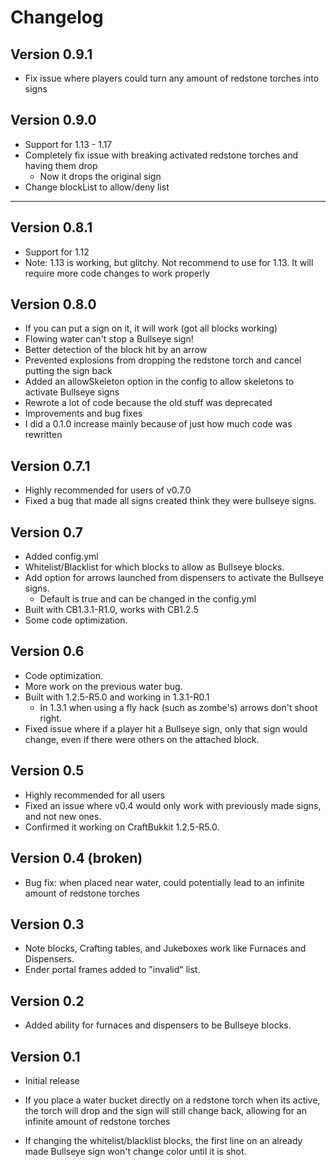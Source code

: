 # Changelog

## Version 0.9.1

- Fix issue where players could turn any amount of redstone torches into signs

## Version 0.9.0

- Support for 1.13 - 1.17
- Completely fix issue with breaking activated redstone torches and having them drop
    - Now it drops the original sign
- Change blockList to allow/deny list

---

## Version 0.8.1

- Support for 1.12
- Note: 1.13 is working, but glitchy. Not recommend to use for 1.13. It will require more code changes to work properly

## Version 0.8.0

- If you can put a sign on it, it will work (got all blocks working)
- Flowing water can't stop a Bullseye sign!
- Better detection of the block hit by an arrow
- Prevented explosions from dropping the redstone torch and cancel putting the sign back
- Added an allowSkeleton option in the config to allow skeletons to activate Bullseye signs
- Rewrote a lot of code because the old stuff was deprecated
- Improvements and bug fixes
- I did a 0.1.0 increase mainly because of just how much code was rewritten

## Version 0.7.1

- Highly recommended for users of v0.7.0
- Fixed a bug that made all signs created think they were bullseye signs.

## Version 0.7

- Added config.yml
- Whitelist/Blacklist for which blocks to allow as Bullseye blocks.
- Add option for arrows launched from dispensers to activate the Bullseye signs.
    - Default is true and can be changed in the config.yml
- Built with CB1.3.1-R1.0, works with CB1.2.5
- Some code optimization.

## Version 0.6

- Code optimization.
- More work on the previous water bug.
- Built with 1.2.5-R5.0 and working in 1.3.1-R0.1
    - In 1.3.1 when using a fly hack (such as zombe's) arrows don't shoot right.
- Fixed issue where if a player hit a Bullseye sign, only that sign would change, even if there were others on the
  attached block.

## Version 0.5

- Highly recommended for all users
- Fixed an issue where v0.4 would only work with previously made signs, and not new ones.
- Confirmed it working on CraftBukkit 1.2.5-R5.0.

## Version 0.4 (broken)

- Bug fix: when placed near water, could potentially lead to an infinite amount of redstone torches

## Version 0.3

- Note blocks, Crafting tables, and Jukeboxes work like Furnaces and Dispensers.
- Ender portal frames added to "invalid" list.

## Version 0.2

- Added ability for furnaces and dispensers to be Bullseye blocks.

## Version 0.1

- Initial release

- If you place a water bucket directly on a redstone torch when its active, the torch will drop and the sign will still
  change back, allowing for an infinite amount of redstone torches
- If changing the whitelist/blacklist blocks, the first line on an already made Bullseye sign won't change color until
  it is shot.

